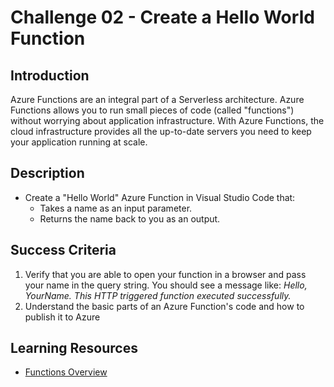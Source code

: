 # Challenge 02 - Create a Hello World Function

## Introduction

Azure Functions are an integral part of a Serverless architecture.  Azure Functions allows you to run small pieces of code (called "functions") without worrying about application infrastructure. With Azure Functions, the cloud infrastructure provides all the up-to-date servers you need to keep your application running at scale.

## Description

- Create a "Hello World" Azure Function in Visual Studio Code that:
    - Takes a name as an input parameter.
    - Returns the name back to you as an output.

## Success Criteria

1. Verify that you are able to open your function in a browser and pass your name in the query string.  You should see a message like:
*Hello, YourName. This HTTP triggered function executed successfully.*
1. Understand the basic parts of an Azure Function's code and how to publish it to Azure

## Learning Resources

- [Functions Overview](https://docs.microsoft.com/azure/azure-functions/functions-overview)